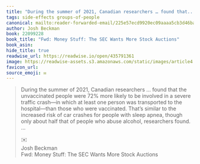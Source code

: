 ```yaml
---
title: "During the summer of 2021, Canadian researchers … found that..."
tags: side-effects groups-of-people
canonical: mailto:reader-forwarded-email/225e57ecd9920ec09aaaa5cb3d46ba54
author: Josh Beckman
book: 22099228
book_title: "Fwd: Money Stuff: The SEC Wants More Stock Auctions"
book_asin: 
hide_title: true
readwise_url: https://readwise.io/open/435791361
image: https://readwise-assets.s3.amazonaws.com/static/images/article4.6bc1851654a0.png
favicon_url: 
source_emoji: ✉️
---
```


> During the summer of 2021, Canadian researchers … found that the unvaccinated people were 72% more likely to be involved in a severe traffic crash—in which at least one person was transported to the hospital—than those who were vaccinated. That’s similar to the increased risk of car crashes for people with sleep apnea, though only about half that of people who abuse alcohol, researchers found. ...
> <div class="quoteback-footer"><div class="quoteback-avatar"><span class="mini-emoji"> ✉️</span></div><div class="quoteback-metadata"><div class="metadata-inner"><span style="display:none">FROM:</span><div aria-label="Josh Beckman" class="quoteback-author"> Josh Beckman</div><div aria-label="Fwd: Money Stuff: The SEC Wants More Stock Auctions" class="quoteback-title"> Fwd: Money Stuff: The SEC Wants More Stock Auctions</div></div></div></div>